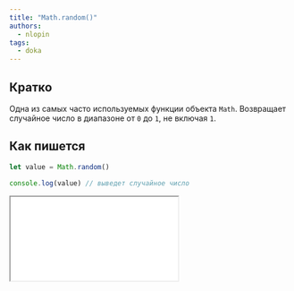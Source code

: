 ```yaml
---
title: "Math.random()"
authors:
  - nlopin
tags:
  - doka
---
```


## Кратко

Одна из самых часто используемых функции объекта `Math`. Возвращает случайное число в диапазоне от `0` до `1`, не включая `1`.

## Как пишется

```js
let value = Math.random()

console.log(value) // выведет случайное число
```

<iframe title="" src="demos/Lopinopulos-agoXBj/index.html"></iframe>
